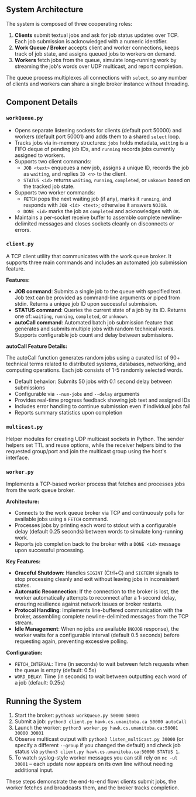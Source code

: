 ## System Architecture

The system is composed of three cooperating roles:

1. **Clients** submit textual jobs and ask for job status updates over TCP. Each job submission is acknowledged with a numeric identifier.
2. **Work Queue / Broker** accepts client and worker connections, keeps track of job state, and assigns queued jobs to workers on demand.
3. **Workers** fetch jobs from the queue, simulate long-running work by streaming the job's words over UDP multicast, and report completion.

The queue process multiplexes all connections with `select`, so any number of clients and workers can share a single broker instance without threading.



## Component Details

### `workQueue.py`

* Opens separate listening sockets for clients (default port 50000) and workers (default port 50001) and adds them to a shared `select` loop.
* Tracks jobs via in-memory structures: `jobs` holds metadata, `waiting` is a FIFO deque of pending job IDs, and `running` records jobs currently assigned to workers.
* Supports two client commands:
  * `JOB <text>` enqueues a new job, assigns a unique ID, records the job as `waiting`, and replies `ID <n>` to the client.
  * `STATUS <id>` returns `waiting`, `running`, `completed`, or `unknown` based on the tracked job state.
* Supports two worker commands:
  * `FETCH` pops the next waiting job (if any), marks it `running`, and responds with `JOB <id> <text>`; otherwise it answers `NOJOB`.
  * `DONE <id>` marks the job as `completed` and acknowledges with `OK`.
* Maintains a per-socket receive buffer to assemble complete newline-delimited messages and closes sockets cleanly on disconnects or errors.


### `client.py`

A TCP client utility that communicates with the work queue broker. It supports three main commands and includes an automated job submission feature.

**Features:**

* **JOB command**: Submits a single job to the queue with specified text. Job text can be provided as command-line arguments or piped from stdin. Returns a unique job ID upon successful submission.
* **STATUS command**: Queries the current state of a job by its ID. Returns one of: `waiting`, `running`, `completed`, or `unknown`.
* **autoCall command**: Automated batch job submission feature that generates and submits multiple jobs with random technical words. Supports configurable job count and delay between submissions.

**autoCall Feature Details:**

The autoCall function generates random jobs using a curated list of 90+ technical terms related to distributed systems, databases, networking, and computing operations. Each job consists of 1-5 randomly selected words.

* Default behavior: Submits 50 jobs with 0.1 second delay between submissions
* Configurable via `--num-jobs` and `--delay` arguments
* Provides real-time progress feedback showing job text and assigned IDs
* Includes error handling to continue submission even if individual jobs fail
* Reports summary statistics upon completion

### `multicast.py`

Helper modules for creating UDP multicast sockets in Python. The sender helpers set TTL and reuse options, while the receiver helpers bind to the requested group/port and join the multicast group using the host's interface.

### `worker.py`

Implements a TCP-based worker process that fetches and processes jobs from the work queue broker.

**Architecture:**

* Connects to the work queue broker via TCP and continuously polls for available jobs using a `FETCH` command.
* Processes jobs by printing each word to stdout with a configurable delay (default 0.25 seconds) between words to simulate long-running work.
* Reports job completion back to the broker with a `DONE <id>` message upon successful processing.


**Key Features:**

* **Graceful Shutdown**: Handles `SIGINT` (Ctrl+C) and `SIGTERM` signals to stop processing cleanly and exit without leaving jobs in inconsistent states.
* **Automatic Reconnection**: If the connection to the broker is lost, the worker automatically attempts to reconnect after a 1-second delay, ensuring resilience against network issues or broker restarts.
* **Protocol Handling**: Implements line-buffered communication with the broker, assembling complete newline-delimited messages from the TCP stream.
* **Idle Management**: When no jobs are available (`NOJOB` response), the worker waits for a configurable interval (default 0.5 seconds) before requesting again, preventing excessive polling.

**Configuration:**

* `FETCH_INTERVAL`: Time (in seconds) to wait between fetch requests when the queue is empty (default: 0.5s)
* `WORD_DELAY`: Time (in seconds) to wait between outputting each word of a job (default: 0.25s)


## Running the System

1. Start the broker: `python3 workQueue.py 50000 50001`
2. Submit a job: `python3 client.py hawk.cs.umanitoba.ca 50000 autoCall`
3. Launch the worker: `python3 worker.py hawk.cs.umanitoba.ca:50001 30000 30001`
4. Observe multicast output with `python3 listen_multicast.py 30000` (or specify
   a different `--group` if you changed the default) and check job status via
   `python3 client.py hawk.cs.umanitoba.ca:50000 STATUS 1`.
5. To watch syslog-style worker messages you can still rely on `nc -ul 30001` –
   each update now appears on its own line without needing additional input.

These steps demonstrate the end-to-end flow: clients submit jobs, the worker
fetches and broadcasts them, and the broker tracks completion.
